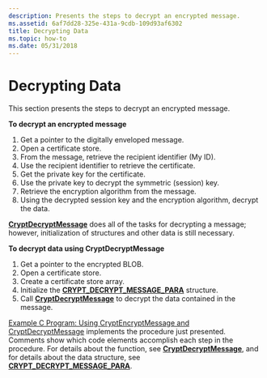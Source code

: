 ```yaml
---
description: Presents the steps to decrypt an encrypted message.
ms.assetid: 6af7dd28-325e-431a-9cdb-109d93af6302
title: Decrypting Data
ms.topic: how-to
ms.date: 05/31/2018
---
```


# Decrypting Data

This section presents the steps to decrypt an encrypted message.

**To decrypt an encrypted message**

1.  Get a pointer to the digitally enveloped message.
2.  Open a certificate store.
3.  From the message, retrieve the recipient identifier (My ID).
4.  Use the recipient identifier to retrieve the certificate.
5.  Get the private key for the certificate.
6.  Use the private key to decrypt the symmetric (session) key.
7.  Retrieve the encryption algorithm from the message.
8.  Using the decrypted session key and the encryption algorithm, decrypt the data.

[**CryptDecryptMessage**](/windows/desktop/api/Wincrypt/nf-wincrypt-cryptdecryptmessage) does all of the tasks for decrypting a message; however, initialization of structures and other data is still necessary.

**To decrypt data using CryptDecryptMessage**

1.  Get a pointer to the encrypted BLOB.
2.  Open a certificate store.
3.  Create a certificate store array.
4.  Initialize the [**CRYPT\_DECRYPT\_MESSAGE\_PARA**](/windows/desktop/api/Wincrypt/ns-wincrypt-crypt_decrypt_message_para) structure.
5.  Call [**CryptDecryptMessage**](/windows/desktop/api/Wincrypt/nf-wincrypt-cryptdecryptmessage) to decrypt the data contained in the message.

[Example C Program: Using CryptEncryptMessage and CryptDecryptMessage](example-c-program-using-cryptencryptmessage-and-cryptdecryptmessage.md) implements the procedure just presented. Comments show which code elements accomplish each step in the procedure. For details about the function, see [**CryptDecryptMessage**](/windows/desktop/api/Wincrypt/nf-wincrypt-cryptdecryptmessage), and for details about the data structure, see [**CRYPT\_DECRYPT\_MESSAGE\_PARA**](/windows/desktop/api/Wincrypt/ns-wincrypt-crypt_decrypt_message_para).

 

 



